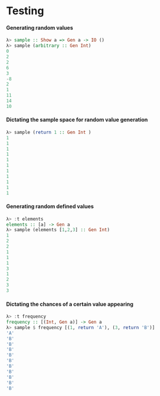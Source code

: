 # Testing

#### Generating random values
```haskell
λ> sample :: Show a => Gen a -> IO ()
λ> sample (arbitrary :: Gen Int)
0
2
2
6
3
-8
2
1
11
14
10
```

#### Dictating the sample space for random value generation
```haskell
λ> sample (return 1 :: Gen Int )
1
1
1
1
1
1
1
1
1
1
1
```

#### Generating random defined values
```haskell
λ> :t elements
elements :: [a] -> Gen a
λ> sample (elements [1,2,3] :: Gen Int)
1
2
2
1
1
1
3
1
2
3
3
```

#### Dictating the chances of a certain value appearing
```haskell
λ> :t frequency
frequency :: [(Int, Gen a)] -> Gen a
λ> sample $ frequency [(1, return 'A'), (3, return 'B')]
'A'
'B'
'B'
'B'
'B'
'B'
'B'
'B'
'B'
'B'
'B'
```
